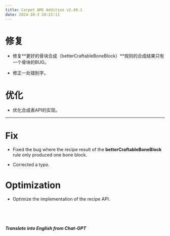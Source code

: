 ```yaml
---
title: Carpet AMS Addition v2.49.1
date: 2024-10-3 20:22:11
---
```


# 修复

- 修复**更好的骨块合成（betterCraftableBoneBlock）**规则的合成结果只有一个骨块的BUG。

- 修正一处错别字。




# 优化

- 优化合成表API的实现。



---



# Fix

- Fixed the bug where the recipe result of the **betterCraftableBoneBlock** rule only produced one bone block.

- Corrected a typo.

# Optimization

- Optimize the implementation of the recipe API.

&emsp;

&emsp;

***Translate into English from Chat-GPT***

